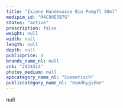 ```yaml
---
title: "Ixiene Handmousse Bio Pompfl 50ml"
medipim_id: "M4C90E5B7G"
status: "active"
prescription: false
weight: null
width: null
length: null
depth: null
publicprice: 0
brands_name_nl: null
cnk: "2924314"
photos_medium: null
apbcategory_name_nl: "Cosmetisch"
publiccategory_name_nl: "Handhygiëne"
---
```

null
